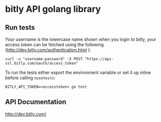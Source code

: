 bitly API golang library
========================

## Run tests

Your username is the lowercase name shown when you login to bitly, your access token can be fetched using the following (http://dev.bitly.com/authentication.html ):

    curl -u "username:password" -X POST "https://api-ssl.bitly.com/oauth/access_token"

To run the tests either export the environment variable or set it up inline before calling `nosetests`:

    BITLY_API_TOKEN=<accesstoken> go test

## API Documentation

http://dev.bitly.com/
